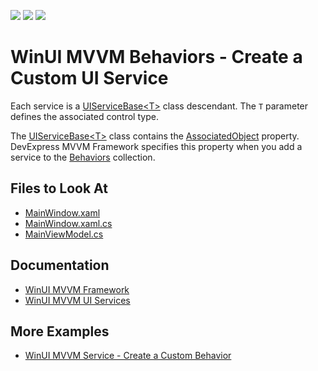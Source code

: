 <!-- default badges list -->
![](https://img.shields.io/endpoint?url=https://codecentral.devexpress.com/api/v1/VersionRange/499442089/22.1.2%2B)
[![](https://img.shields.io/badge/Open_in_DevExpress_Support_Center-FF7200?style=flat-square&logo=DevExpress&logoColor=white)](https://supportcenter.devexpress.com/ticket/details/T1093379)
[![](https://img.shields.io/badge/📖_How_to_use_DevExpress_Examples-e9f6fc?style=flat-square)](https://docs.devexpress.com/GeneralInformation/403183)
<!-- default badges end -->
<!--
A repository template for creating new examples.
-->

# WinUI MVVM Behaviors - Create a Custom UI Service

Each service is a [UIServiceBase&lt;T&gt;](https://docs.devexpress.com/WinUI/DevExpress.WinUI.Core.UIServiceBase-1?v=22.1) class descendant. The `T` parameter defines the associated control type. 

The [UIServiceBase&lt;T&gt;](https://docs.devexpress.com/WinUI/DevExpress.WinUI.Core.UIServiceBase-1?v=22.1) class contains the [AssociatedObject](https://docs.devexpress.com/WinUI/DevExpress.WinUI.Core.Behavior.AssociatedObject?v=22.1) property. DevExpress MVVM Framework specifies this property when you add a service to the [Behaviors](https://docs.devexpress.com/WinUI/DevExpress.WinUI.Core.Interaction.Behaviors?v=22.1) collection. 

<!-- default file list -->

## Files to Look At

- [MainWindow.xaml](./CS/winui-mvvm-custom-service/winui-mvvm-custom-service/MainWindow.xaml)
- [MainWindow.xaml.cs](./CS/winui-mvvm-custom-service/winui-mvvm-custom-service/MainWindow.xaml.cs)
- [MainViewModel.cs](./CS/winui-mvvm-custom-service/winui-mvvm-custom-service/ViewModel.cs)
<!-- default file list end --> 

## Documentation

- [WinUI MVVM Framework](https://docs.devexpress.com/WinUI/102569/mvvm-framework?v=22.1)
- [WinUI MVVM UI Services](https://docs.devexpress.com/WinUI/402940/mvvm/services?v=22.1)

## More Examples

- [WinUI MVVM Service - Create a Custom Behavior](https://github.com/DevExpress-Examples/winui-mvvm-custom-behavior)
